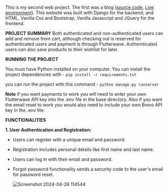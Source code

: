 This is my second web project. The first was a blog ([source code](https://github.com/chistev/Django-Blog), [Live environment](https://chistev.pythonanywhere.com/)).
This website was built with Django for the backend; and HTML, Vanilla Css and Bootstrap, Vanilla Javascript and JQuery for the frontend.

**PROJECT SUMMARY**
Both authenticated and non-authenticated users can add and remove from cart, although checking out is reserved for authenticated users and payment is through Flutterwave. Authemticated users can also save products to their wishlist for later.

**RUNNING THE PROJECT**

You must have Python installed on your computer. You can install the project dependencies with -
`pip install -r requirements.txt`

you can run the project with this command -
`python manage.py runserver`

**Note** if you want payments to work you will need to enter your own Flutterwave API key into the .env file in the base directory. Also if you want the email reset to work you would also need to include your own Brevo API key in the .env file.

**FUNCTIONALITIES**

**1. User Authentication and Registration:**
* Users can register with a unique email and password.
* Registration includes personal details like first name and last name.
* Users can log in with their email and password.
* Forgot password functionality sends a security code to the user's email for password reset.

  ![Screenshot 2024-04-26 114544](https://github.com/chistev/Django-Ecommerce/assets/115540580/51810d34-b9c5-4cc0-87b7-721343d9f5f6)

